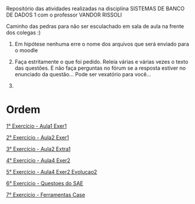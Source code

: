 Repositório das atividades realizadas na disciplina 
SISTEMAS DE BANCO DE DADOS 1 com o professor VANDOR RISSOLI

Caminho das pedras para não ser esculachado em sala de aula
na frente dos colegas :)

1. Em hipótese nenhuma erre o nome dos arquivos que será enviado
   para o moodle

2. Faça estritamente o que foi pedido. Releia várias e várias 
   vezes o texto das questões. E não faça perguntas no fórum se 
   a resposta estiver no enunciado da questão... 
   Pode ser vexatório para você...

3. 

# Ordem

[1° Exercício - Aula1 Exer1](https://github.com/durvalcarvalho/sistemas-de-banco-de-dados-1/tree/master/aula1exer1_DurvalCarvalho_16-0005191)

[2° Exercício - Aula2 Exer1](https://github.com/durvalcarvalho/sistemas-de-banco-de-dados-1/tree/master/aula2exer1_DurvalCarvalho_16-0005191)

[3° Exercício - Aula2 Extra1](https://github.com/durvalcarvalho/sistemas-de-banco-de-dados-1/tree/master/aula2extra1_DurvalCarvalho_16-0005191)

[4° Exercício - Aula4 Exer2](https://github.com/durvalcarvalho/sistemas-de-banco-de-dados-1/tree/master/aula4exer2_DurvalCarvalhoDeSouza_16-0005191)

[5° Exercício - Aula4 Exer2 Evolucao2](https://github.com/durvalcarvalho/sistemas-de-banco-de-dados-1/tree/master/aula4exer2Evolucao2_DurvalCarvalho_16-0005191)

[6° Exercício - Questoes do SAE](https://github.com/durvalcarvalho/sistemas-de-banco-de-dados-1/tree/master/questoes-do-SAE)

[7° Exercício - Ferramentas Case](https://github.com/durvalcarvalho/sistemas-de-banco-de-dados-1/tree/master/estudo-sobre-ferramentas-case)
